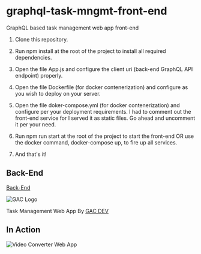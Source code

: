 # graphql-task-mngmt-front-end
GraphQL based task management web app front-end

1. Clone this repository.

2. Run npm install at the root of the project to install all required dependencies.

3. Open the file App.js and configure the client uri (back-end GraphQL API endpoint) properly.

4. Open the file Dockerfile (for docker contenerization) and configure as you wish to deploy on your server.

5. Open the file doker-compose.yml (for docker contenerization) and configure per your deployment requirements. I had to comment out the front-end service for I served it as static files. Go ahead and uncomment it per your need.

6. Run npm run start at the root of the project to start the front-end OR use the docker command, docker-compose up, to fire up all services.

7. And that's it!

## Back-End

[Back-End](https://github.com/affkoul/graphql-task-mngmt-back-end)

![GAC Logo](https://geniusandcourage.com/favicon.ico)

Task Management Web App By [GAC DEV](https://geniusandcourage.com)

## In Action

![Video Converter Web App](https://hlwsdtech.com:8081/images/graphql.png)